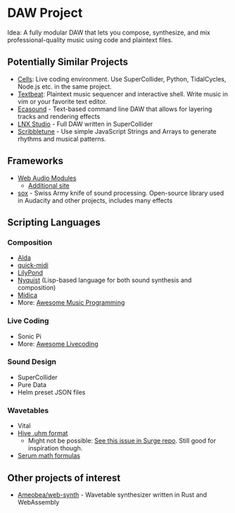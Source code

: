# DAW Project

Idea: A fully modular DAW that lets you compose, synthesize, and mix professional-quality music using code and plaintext files.

## Potentially Similar Projects

- [Cells](https://github.com/ales-tsurko/cells): Live coding environment. Use SuperCollider, Python, TidalCycles, Node.js etc. in the same project.
- [Textbeat](https://github.com/flipcoder/textbeat): Plaintext music sequencer and interactive shell. Write music in vim or your favorite text editor.
- [Ecasound](https://ecasound.seul.org/ecasound/Documentation/examples.html) - Text-based command line DAW that allows for layering tracks and rendering effects
- [LNX Studio](https://github.com/neilcosgrove/LNX_Studio/) - Full DAW written in SuperCollider
- [Scribbletune](https://github.com/scribbletune/scribbletune) - Use simple JavaScript Strings and Arrays to generate rhythms and musical patterns.

## Frameworks

- [Web Audio Modules](https://wam.fm/)
  - [Additional site](https://www.webaudiomodules.org/)
- [sox](https://github.com/chirlu/sox) - Swiss Army knife of sound processing. Open-source library used in Audacity and other projects, includes many effects


## Scripting Languages

### Composition

- [Alda](https://github.com/alda-lang/alda)
- [quick-midi](https://github.com/Hadron67/quick-midi)
- [LilyPond](https://github.com/lilypond/lilypond)
- [Nyquist](http://www.cs.cmu.edu/~rbd/doc/nyquist/) (Lisp-based language for both sound synthesis and composition)
- [Midica](https://github.com/truj/midica)
- More: [Awesome Music Programming](https://github.com/ciconia/awesome-music#music-programming)

### Live Coding

- Sonic Pi
- More: [Awesome Livecoding](https://github.com/toplap/awesome-livecoding)

### Sound Design

- SuperCollider
- Pure Data
- Helm preset JSON files

### Wavetables

- Vital
- [Hive .uhm format](https://u-he.com/downloads/manuals/plugins/hive/Hive-Wavetables.pdf)
  - Might not be possible: [See this issue in Surge repo](https://github.com/surge-synthesizer/surge/issues/815). Still good for inspiration though.
- [Serum math formulas](https://www.kvraudio.com/forum/viewtopic.php?t=425973)

## Other projects of interest

- [Ameobea/web-synth](https://github.com/Ameobea/web-synth) - Wavetable synthesizer written in Rust and WebAssembly


